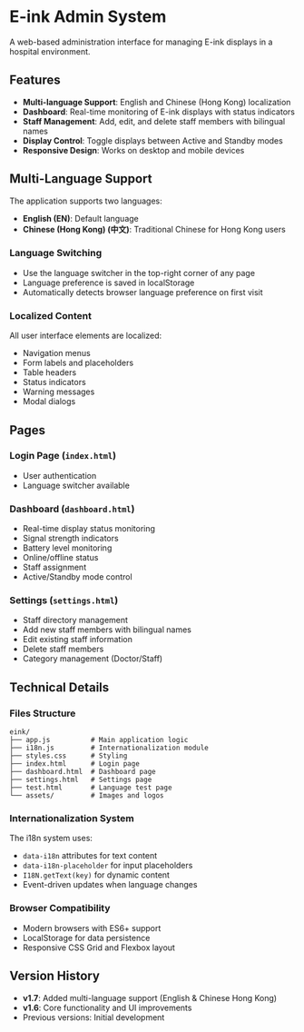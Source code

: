 # E-ink Admin System

A web-based administration interface for managing E-ink displays in a hospital environment.

## Features

- **Multi-language Support**: English and Chinese (Hong Kong) localization
- **Dashboard**: Real-time monitoring of E-ink displays with status indicators
- **Staff Management**: Add, edit, and delete staff members with bilingual names
- **Display Control**: Toggle displays between Active and Standby modes
- **Responsive Design**: Works on desktop and mobile devices

## Multi-Language Support

The application supports two languages:

- **English (EN)**: Default language
- **Chinese (Hong Kong) (中文)**: Traditional Chinese for Hong Kong users

### Language Switching

- Use the language switcher in the top-right corner of any page
- Language preference is saved in localStorage
- Automatically detects browser language preference on first visit

### Localized Content

All user interface elements are localized:
- Navigation menus
- Form labels and placeholders
- Table headers
- Status indicators
- Warning messages
- Modal dialogs

## Pages

### Login Page (`index.html`)
- User authentication
- Language switcher available

### Dashboard (`dashboard.html`)
- Real-time display status monitoring
- Signal strength indicators
- Battery level monitoring
- Online/offline status
- Staff assignment
- Active/Standby mode control

### Settings (`settings.html`)
- Staff directory management
- Add new staff members with bilingual names
- Edit existing staff information
- Delete staff members
- Category management (Doctor/Staff)

## Technical Details

### Files Structure
```
eink/
├── app.js          # Main application logic
├── i18n.js         # Internationalization module
├── styles.css      # Styling
├── index.html      # Login page
├── dashboard.html  # Dashboard page
├── settings.html   # Settings page
├── test.html       # Language test page
└── assets/         # Images and logos
```

### Internationalization System

The i18n system uses:
- `data-i18n` attributes for text content
- `data-i18n-placeholder` for input placeholders
- `I18N.getText(key)` for dynamic content
- Event-driven updates when language changes

### Browser Compatibility

- Modern browsers with ES6+ support
- LocalStorage for data persistence
- Responsive CSS Grid and Flexbox layout


## Version History

- **v1.7**: Added multi-language support (English & Chinese Hong Kong)
- **v1.6**: Core functionality and UI improvements
- Previous versions: Initial development

